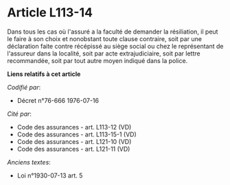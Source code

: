 # Article L113-14

Dans tous les cas où l'assuré a la faculté de demander la résiliation, il peut le faire à son choix et nonobstant toute
clause contraire, soit par une déclaration faite contre récépissé au siège social ou chez le représentant de l'assureur dans
la localité, soit par acte extrajudiciaire, soit par lettre recommandée, soit par tout autre moyen indiqué dans la police.

**Liens relatifs à cet article**

_Codifié par_:

  - Décret n°76-666 1976-07-16

_Cité par_:

  - Code des assurances - art. L113-12 (VD)
  - Code des assurances - art. L113-15-1 (VD)
  - Code des assurances - art. L121-10 (VD)
  - Code des assurances - art. L121-11 (VD)

_Anciens textes_:

  - Loi n°1930-07-13 art. 5
